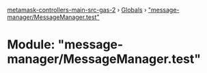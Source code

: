 [metamask-controllers-main-src-gas-2](../README.md) › [Globals](../globals.md) › ["message-manager/MessageManager.test"](_message_manager_messagemanager_test_.md)

# Module: "message-manager/MessageManager.test"


